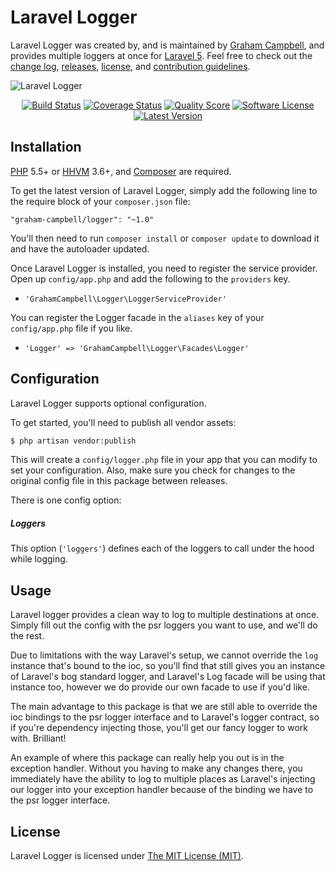 Laravel Logger
==============

Laravel Logger was created by, and is maintained by [Graham Campbell](https://github.com/GrahamCampbell), and provides multiple loggers at once for [Laravel 5](http://laravel.com). Feel free to check out the [change log](CHANGELOG.md), [releases](https://github.com/GrahamCampbell/Laravel-Logger/releases), [license](LICENSE), and [contribution guidelines](CONTRIBUTING.md).

![Laravel Logger](https://cloud.githubusercontent.com/assets/2829600/7818353/17c95822-03d3-11e5-9e0b-48d52cf835d6.png)

<p align="center">
<a href="https://travis-ci.org/GrahamCampbell/Laravel-Logger"><img src="https://img.shields.io/travis/GrahamCampbell/Laravel-Logger/master.svg?style=flat-square" alt="Build Status"></img></a>
<a href="https://scrutinizer-ci.com/g/GrahamCampbell/Laravel-Logger/code-structure"><img src="https://img.shields.io/scrutinizer/coverage/g/GrahamCampbell/Laravel-Logger.svg?style=flat-square" alt="Coverage Status"></img></a>
<a href="https://scrutinizer-ci.com/g/GrahamCampbell/Laravel-Logger"><img src="https://img.shields.io/scrutinizer/g/GrahamCampbell/Laravel-Logger.svg?style=flat-square" alt="Quality Score"></img></a>
<a href="LICENSE"><img src="https://img.shields.io/badge/license-MIT-brightgreen.svg?style=flat-square" alt="Software License"></img></a>
<a href="https://github.com/GrahamCampbell/Laravel-Logger/releases"><img src="https://img.shields.io/github/release/GrahamCampbell/Laravel-Logger.svg?style=flat-square" alt="Latest Version"></img></a>
</p>


## Installation

[PHP](https://php.net) 5.5+ or [HHVM](http://hhvm.com) 3.6+, and [Composer](https://getcomposer.org) are required.

To get the latest version of Laravel Logger, simply add the following line to the require block of your `composer.json` file:

```
"graham-campbell/logger": "~1.0"
```

You'll then need to run `composer install` or `composer update` to download it and have the autoloader updated.

Once Laravel Logger is installed, you need to register the service provider. Open up `config/app.php` and add the following to the `providers` key.

* `'GrahamCampbell\Logger\LoggerServiceProvider'`

You can register the Logger facade in the `aliases` key of your `config/app.php` file if you like.

* `'Logger' => 'GrahamCampbell\Logger\Facades\Logger'`


## Configuration

Laravel Logger supports optional configuration.

To get started, you'll need to publish all vendor assets:

```bash
$ php artisan vendor:publish
```

This will create a `config/logger.php` file in your app that you can modify to set your configuration. Also, make sure you check for changes to the original config file in this package between releases.

There is one config option:

##### Loggers

This option (`'loggers'`) defines each of the loggers to call under the hood while logging.


## Usage

Laravel logger provides a clean way to log to multiple destinations at once. Simply fill out the config with the psr loggers you want to use, and we'll do the rest.

Due to limitations with the way Laravel's setup, we cannot override the `log` instance that's bound to the ioc, so you'll find that still gives you an instance of Laravel's bog standard logger, and Laravel's Log facade will be using that instance too, however we do provide our own facade to use if you'd like.

The main advantage to this package is that we are still able to override the ioc bindings to the psr logger interface and to Laravel's logger contract, so if you're dependency injecting those, you'll get our fancy logger to work with. Brilliant!

An example of where this package can really help you out is in the exception handler. Without you having to make any changes there, you immediately have the ability to log to multiple places as Laravel's injecting our logger into your exception handler because of the binding we have to the psr logger interface.


## License

Laravel Logger is licensed under [The MIT License (MIT)](LICENSE).
